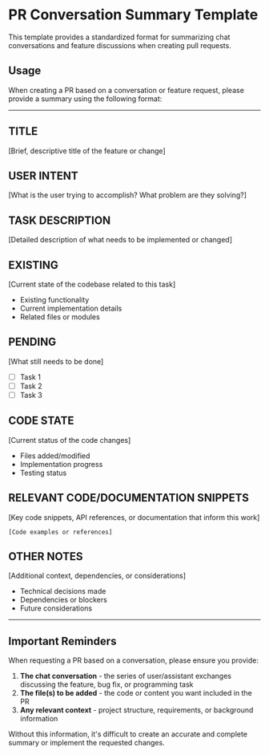 # PR Conversation Summary Template

This template provides a standardized format for summarizing chat conversations and feature discussions when creating pull requests.

## Usage

When creating a PR based on a conversation or feature request, please provide a summary using the following format:

---

## TITLE
[Brief, descriptive title of the feature or change]

## USER INTENT
[What is the user trying to accomplish? What problem are they solving?]

## TASK DESCRIPTION
[Detailed description of what needs to be implemented or changed]

## EXISTING
[Current state of the codebase related to this task]
- Existing functionality
- Current implementation details
- Related files or modules

## PENDING
[What still needs to be done]
- [ ] Task 1
- [ ] Task 2
- [ ] Task 3

## CODE STATE
[Current status of the code changes]
- Files added/modified
- Implementation progress
- Testing status

## RELEVANT CODE/DOCUMENTATION SNIPPETS
[Key code snippets, API references, or documentation that inform this work]

```
[Code examples or references]
```

## OTHER NOTES
[Additional context, dependencies, or considerations]
- Technical decisions made
- Dependencies or blockers
- Future considerations

---

## Important Reminders

When requesting a PR based on a conversation, please ensure you provide:

1. **The chat conversation** - the series of user/assistant exchanges discussing the feature, bug fix, or programming task
2. **The file(s) to be added** - the code or content you want included in the PR
3. **Any relevant context** - project structure, requirements, or background information

Without this information, it's difficult to create an accurate and complete summary or implement the requested changes.
